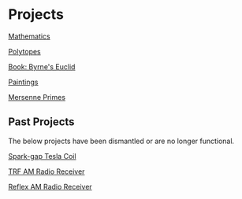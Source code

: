 # Projects

[Mathematics](https://newell.github.io/projects/math)

[Polytopes](https://newell.github.io/projects/polytopes)

<!-- [Electronics](https://newell.github.io/projects/electronics) -->

[Book: Byrne's Euclid](https://newell.github.io/projects/byrnes-euclid)

[Paintings](https://newell.github.io/projects/paintings)

[Mersenne Primes](https://newell.github.io/projects/mersenne_primes)

## Past Projects

The below projects have been dismantled or are no longer functional.

[Spark-gap Tesla Coil](https://newell.github.io/projects/spark_gap_tesla_coil)

[TRF AM Radio Receiver](https://newell.github.io/projects/trf_am_radio_receiver)

[Reflex AM Radio Receiver](https://newell.github.io/projects/reflex_am_radio_receiver)

